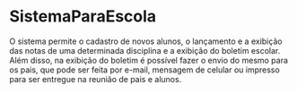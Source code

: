 # SistemaParaEscola

O sistema permite o cadastro de novos alunos, o lançamento e a exibição das notas de uma determinada disciplina e a exibição do boletim escolar. Além disso, na exibição do boletim é possível fazer o envio do mesmo para os pais, que pode ser feita por e-mail, mensagem de celular ou impresso para ser entregue na reunião de pais e alunos.
